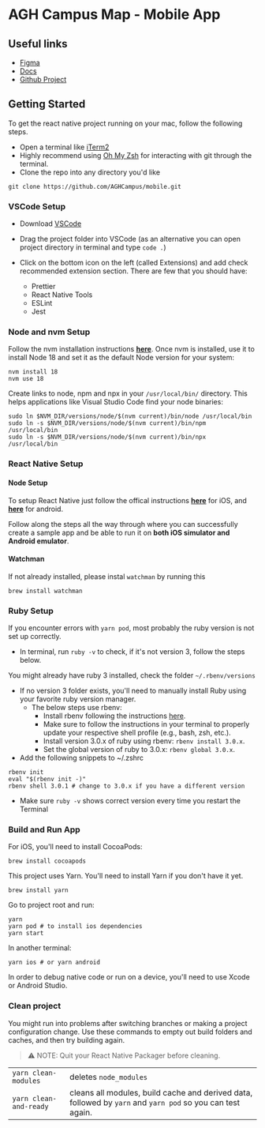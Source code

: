 # AGH Campus Map - Mobile App

## Useful links

-   [Figma](https://www.figma.com/file/s7x8MfdS1nx6CYL5Y5kN8o/AGH-Campus-Map)
-   [Docs](https://drive.google.com/drive/u/1/folders/1dJXYR1SrkNV0vLjG3GqZmN2w2KQmWJ-j)
-   [Github Project](https://github.com/orgs/AGHCampus/projects/1)

## Getting Started

To get the react native project running on your mac, follow the following steps.

-   Open a terminal like [iTerm2](https://www.iterm2.com/downloads.html)
-   Highly recommend using
    [Oh My Zsh](https://github.com/robbyrussell/oh-my-zsh) for interacting with
    git through the terminal.
-   Clone the repo into any directory you'd like

```shell
git clone https://github.com/AGHCampus/mobile.git
```

### VSCode Setup

-   Download [VSCode](https://code.visualstudio.com/)
-   Drag the project folder into VSCode (as an alternative you can open project
    directory in terminal and type `code .`)
-   Click on the bottom icon on the left (called Extensions) and add check
    recommended extension section. There are few that you should have:

    -   Prettier
    -   React Native Tools
    -   ESLint
    -   Jest

### Node and nvm Setup

Follow the nvm installation instructions
**[here](https://github.com/nvm-sh/nvm#install--update-script)**. Once nvm is
installed, use it to install Node 18 and set it as the default Node version for
your system:

```shell
nvm install 18
nvm use 18
```

Create links to node, npm and npx in your `/usr/local/bin/` directory. This
helps applications like Visual Studio Code find your node binaries:

```shell
sudo ln $NVM_DIR/versions/node/$(nvm current)/bin/node /usr/local/bin
sudo ln -s $NVM_DIR/versions/node/$(nvm current)/bin/npm /usr/local/bin
sudo ln -s $NVM_DIR/versions/node/$(nvm current)/bin/npx /usr/local/bin
```

### React Native Setup

#### Node Setup

To setup React Native just follow the offical instructions
**[here](https://reactnative.dev/docs/environment-setup?guide=native&os=macos&platform=ios)**
for iOS, and
**[here](https://reactnative.dev/docs/environment-setup?guide=native&os=macos&platform=android)**
for android.

Follow along the steps all the way through where you can successfully create a
sample app and be able to run it on **both iOS simulator and Android emulator**.

#### Watchman

If not already installed, please instal `watchman` by running this

```
brew install watchman
```

### Ruby Setup

If you encounter errors with `yarn pod`, most probably the ruby version is not
set up correctly.

-   In terminal, run `ruby -v` to check, if it's not version 3, follow the steps
    below.

You might already have ruby 3 installed, check the folder `~/.rbenv/versions`

-   If no version 3 folder exists, you'll need to manually install Ruby using
    your favorite ruby version manager.
    -   The below steps use rbenv:
        -   Install rbenv following the instructions
            [here](https://github.com/rbenv/rbenv#using-package-managers).
        -   Make sure to follow the instructions in your terminal to properly
            update your respective shell profile (e.g., bash, zsh, etc.).
        -   Install version 3.0.x of ruby using rbenv: `rbenv install 3.0.x`.
        -   Set the global version of ruby to 3.0.x: `rbenv global 3.0.x`.
-   Add the following snippets to ~/.zshrc

```shell
rbenv init
eval "$(rbenv init -)"
rbenv shell 3.0.1 # change to 3.0.x if you have a different version
```

-   Make sure `ruby -v` shows correct version every time you restart the
    Terminal

### Build and Run App

For iOS, you'll need to install CocoaPods:

```shell
brew install cocoapods
```

This project uses Yarn. You'll need to install Yarn if you don't have it yet.

```shell
brew install yarn
```

Go to project root and run:

```shell
yarn
yarn pod # to install ios dependencies
yarn start
```

In another terminal:

```shell
yarn ios # or yarn android
```

In order to debug native code or run on a device, you'll need to use Xcode or
Android Studio.

### Clean project

You might run into problems after switching branches or making a project
configuration change. Use these commands to empty out build folders and caches,
and then try building again.

> ⚠️ NOTE: Quit your React Native Packager before cleaning.

|                        |                                                                                                            |
| ---------------------- | ---------------------------------------------------------------------------------------------------------- |
| `yarn clean-modules`   | deletes `node_modules`                                                                                     |
| `yarn clean-and-ready` | cleans all modules, build cache and derived data, followed by `yarn` and `yarn pod` so you can test again. |
